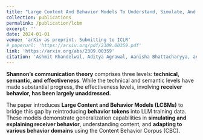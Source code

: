 ```yaml
---
title: "Large Content And Behavior Models To Understand, Simulate, And Optimize Content And Behavior"
collection: publications
permalink: /publication/lcbm
excerpt: ''
date: 2024-01-01
venue: 'arXiv as preprint. Submitting to ICLR'
# paperurl: 'https://arxiv.org/pdf/2309.00359.pdf'
link: 'https://arxiv.org/abs/2309.00359'
citation: 'Ashmit Khandelwal, Aditya Agrawal, Aanisha Bhattacharyya, and Yaman K Singla, 2023. &quot;Large Content And Behavior Models To Understand, Simulate, And Optimize Content And Behavior&quot; <i>arXiv preprint</i> doi.org/10.48550/arXiv.2309.00359'
---
```

**Shannon’s communication theory** comprises three levels: **technical, semantic, and effectiveness**. While the technical and semantic levels have made substantial progress, the effectiveness levels, involving **receiver behavior, has been largely unaddressed.**

The paper introduces **Large Content and Behavior Models (LCBMs)** to bridge this gap by reintroducing **behavior tokens** into LLM training data. These models demonstrate generalization capabilities in **simulating and explaining receiver behavior**, understanding content, and **adapting to various behavior domains** using the Content Behavior Corpus (CBC).

<!-- [View arXiv preprint](https://arxiv.org/abs/2309.00359) -->
